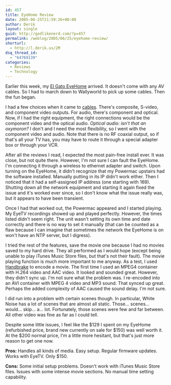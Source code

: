 ```yaml
---
id: 457
title: EyeHome Review
date: 2005-06-25T21:59:26+00:00
author: Derik
layout: single
guid: http://godlikenerd.com/?p=457
permalink: /weblog/2005/06/25/eyehome-review/
shorturl:
  - http://l.derik.us/2M
dsq_thread_id:
  - "64769139"
categories:
  - Reviews
  - Technology
---
```

Earlier this week, my [El Gato EyeHome](http://www.elgato.com/index.php?file=products_eyehome) arrived. It doesn't come with any AV cables. So I had to march down to Wallyworld to pick up some cables. Then the fun began.

I had a few choices when it came to [cables](http://www.ramelectronics.net/html/howto-av.html). There's composite, S-video, and component video outputs. For audio, there's component and optical. Now, if I had the right equipment, the right connections would be the component video and the optical audio. _Optical audio: isn't that an oxymoron?_ I don't and I need the most flexibility, so I went with the component video and audio. Note that there is no RF coaxial output, so if that's all your TV has, you may have to route it through a special adapter box or through your VCR.

After all the reviews I read, I expected the most pain-free install ever. It was close, but not quite there. However, I'm not sure I can fault the EyeHome. I'm connecting it through a wireless to ethernet adapter and switch. Upon turning on the EyeHome, it didn't recognize that my Powermac upstairs had the software installed. Manually putting in its IP didn't work either. Then I noticed that it had a self-assigned IP address (one starting with 169). Shutting down all the network equipment and starting it again fixed the issue and it's worked ever since, so I don't know what the issue really was, but it appears to have been transient.

Once I had that worked out, the Powermac appeared and I started playing. My EyeTV recordings showed up and played perfectly. However, the times listed didn't seem right. The unit wasn't setting its own time and date correctly and there is no way to set it manually (that can be counted as a flaw because I can imagine that sometimes the network the EyeHome is on won't have an NTP server, but I digress).

I tried the rest of the features, save the movie one because I had no movies saved to my hard drive. They all performed as I would hope (except being unable to play iTunes Music Store files, but that's not their fault). The movie playing function is much more important to me anyway. As a test, I used [Handbrake](http://handbrake.m0k.org/) to encode a movie. The first time I used an MPEG4 container with H.264 video and AAC video. It looked and sounded great. However, they didn't sync up. I'm not sure what the problem was. I re-encoded into an AVI container with MPEG 4 video and MP3 sound. That synced up great. Perhaps the added complexity of AAC caused the sound delay. I'm not sure.

I did run into a problem with certain scenes though. In particular, White Noise has a lot of scenes that are almost all static. Those&#8230; scenes&#8230; would&#8230; skip&#8230; a&#8230; lot. Fortunately, those scenes were few and far between. All other video was fine as far as I could tell.

Despite some little issues, I feel like the $129 I spent on my EyeHome (refurbished price, brand new currently on sale for $150) was well worth it. At the $200 normal price, I'm a little more hesitant, but that's just more reason to get one now.

**Pros:** Handles all kinds of media. Easy setup. Regular firmware updates. Works with EyeTV. Only $150.
  
**Cons:** Some initial setup problems. Doesn't work with iTunes Music Store files. Issues with some intense movie sections. No manual time setting capability.